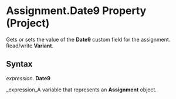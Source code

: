 
# Assignment.Date9 Property (Project)

Gets or sets the value of the  **Date9** custom field for the assignment. Read/write **Variant**.


## Syntax

 _expression_. **Date9**

 _expression_A variable that represents an  **Assignment** object.

